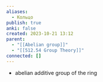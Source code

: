```yaml
---
aliases:
  - Кольцо
publish: true
anki: false
created: 2023-10-21 13:12
parent:
  - "[[Abelian group]]"
  - "[[512.54 Group Theory]]"
connected: []
---
```


- abelian additive group of the ring



